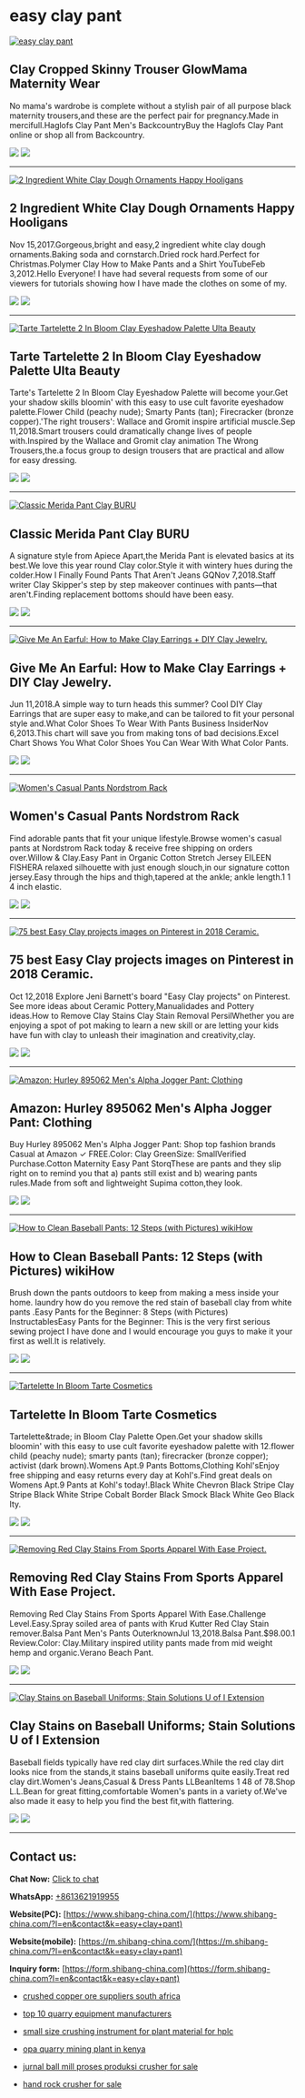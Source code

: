 # easy clay pant

<a href="https://swt.shibang-china.com/?l=en&img&k=easy+clay+pant" target="_blank">![easy clay pant](http://static.shibang-china.com/all-800x300/413.jpg)</a>

## Clay Cropped Skinny Trouser GlowMama Maternity Wear
No mama&#39;s wardrobe is complete without a stylish pair of all purpose black maternity trousers,and these are the perfect pair for pregnancy.Made in mercifull.Haglofs Clay Pant Men&#39;s BackcountryBuy the Haglofs Clay Pant online or shop all from Backcountry.


<a href="https://whatsapp.shibangsoft.com/WhatsApp.php" target="_blank" title="WhatsApp">![](http://static.shibang-china.com/icon/whatsapp.png)</a> <a href="https://swt.shibang-china.com/?l=en&icon&k=easy+clay+pant" target="_blank">![](http://static.shibang-china.com/icon/chat-en.png)</a>

---

<a href="https://swt.shibang-china.com/?l=en&img&k=easy+clay+pant" target="_blank">![2 Ingredient White Clay Dough Ornaments Happy Hooligans](http://static.shibang-china.com/all-800x300/17.jpg)</a>

## 2 Ingredient White Clay Dough Ornaments Happy Hooligans
Nov 15,2017.Gorgeous,bright and easy,2 ingredient white clay dough ornaments.Baking soda and cornstarch.Dried rock hard.Perfect for Christmas.Polymer Clay How to Make Pants and a Shirt YouTubeFeb 3,2012.Hello Everyone! I have had several requests from some of our viewers for tutorials showing how I have made the clothes on some of my.


<a href="https://whatsapp.shibangsoft.com/WhatsApp.php" target="_blank" title="WhatsApp">![](http://static.shibang-china.com/icon/whatsapp.png)</a> <a href="https://swt.shibang-china.com/?l=en&icon&k=easy+clay+pant" target="_blank">![](http://static.shibang-china.com/icon/chat-en.png)</a>

---

<a href="https://swt.shibang-china.com/?l=en&img&k=easy+clay+pant" target="_blank">![Tarte Tartelette 2 In Bloom Clay Eyeshadow Palette Ulta Beauty](http://static.shibang-china.com/all-800x300/234.jpg)</a>

## Tarte Tartelette 2 In Bloom Clay Eyeshadow Palette Ulta Beauty
Tarte&#39;s Tartelette 2 In Bloom Clay Eyeshadow Palette will become your.Get your shadow skills bloomin&#39; with this easy to use cult favorite eyeshadow palette.Flower Child (peachy nude); Smarty Pants (tan); Firecracker (bronze copper).&#39;The right trousers&#39;: Wallace and Gromit inspire artificial muscle.Sep 11,2018.Smart trousers could dramatically change lives of people with.Inspired by the Wallace and Gromit clay animation The Wrong Trousers,the.a focus group to design trousers that are practical and allow for easy dressing.


<a href="https://whatsapp.shibangsoft.com/WhatsApp.php" target="_blank" title="WhatsApp">![](http://static.shibang-china.com/icon/whatsapp.png)</a> <a href="https://swt.shibang-china.com/?l=en&icon&k=easy+clay+pant" target="_blank">![](http://static.shibang-china.com/icon/chat-en.png)</a>

---

<a href="https://swt.shibang-china.com/?l=en&img&k=easy+clay+pant" target="_blank">![Classic Merida Pant Clay BURU](http://static.shibang-china.com/all-800x300/825.jpg)</a>

## Classic Merida Pant Clay BURU
A signature style from Apiece Apart,the Merida Pant is elevated basics at its best.We love this year round Clay color.Style it with wintery hues during the colder.How I Finally Found Pants That Aren&#39;t Jeans GQNov 7,2018.Staff writer Clay Skipper&#39;s step by step makeover continues with pants—that aren&#39;t.Finding replacement bottoms should have been easy.


<a href="https://whatsapp.shibangsoft.com/WhatsApp.php" target="_blank" title="WhatsApp">![](http://static.shibang-china.com/icon/whatsapp.png)</a> <a href="https://swt.shibang-china.com/?l=en&icon&k=easy+clay+pant" target="_blank">![](http://static.shibang-china.com/icon/chat-en.png)</a>

---

<a href="https://swt.shibang-china.com/?l=en&img&k=easy+clay+pant" target="_blank">![Give Me An Earful: How to Make Clay Earrings + DIY Clay Jewelry.](http://static.shibang-china.com/all-800x300/61.jpg)</a>

## Give Me An Earful: How to Make Clay Earrings + DIY Clay Jewelry.
Jun 11,2018.A simple way to turn heads this summer? Cool DIY Clay Earrings that are super easy to make,and can be tailored to fit your personal style and.What Color Shoes To Wear With Pants Business InsiderNov 6,2013.This chart will save you from making tons of bad decisions.Excel Chart Shows You What Color Shoes You Can Wear With What Color Pants.


<a href="https://whatsapp.shibangsoft.com/WhatsApp.php" target="_blank" title="WhatsApp">![](http://static.shibang-china.com/icon/whatsapp.png)</a> <a href="https://swt.shibang-china.com/?l=en&icon&k=easy+clay+pant" target="_blank">![](http://static.shibang-china.com/icon/chat-en.png)</a>

---

<a href="https://swt.shibang-china.com/?l=en&img&k=easy+clay+pant" target="_blank">![Women&#39;s Casual Pants Nordstrom Rack](http://static.shibang-china.com/all-800x300/377.jpg)</a>

## Women&#39;s Casual Pants Nordstrom Rack
Find adorable pants that fit your unique lifestyle.Browse women&#39;s casual pants at Nordstrom Rack today &amp; receive free shipping on orders over.Willow &amp; Clay.Easy Pant in Organic Cotton Stretch Jersey EILEEN FISHERA relaxed silhouette with just enough slouch,in our signature cotton jersey.Easy through the hips and thigh,tapered at the ankle; ankle length.1 1 4 inch elastic.


<a href="https://whatsapp.shibangsoft.com/WhatsApp.php" target="_blank" title="WhatsApp">![](http://static.shibang-china.com/icon/whatsapp.png)</a> <a href="https://swt.shibang-china.com/?l=en&icon&k=easy+clay+pant" target="_blank">![](http://static.shibang-china.com/icon/chat-en.png)</a>

---

<a href="https://swt.shibang-china.com/?l=en&img&k=easy+clay+pant" target="_blank">![75 best Easy Clay projects images on Pinterest in 2018 Ceramic.](http://static.shibang-china.com/all-800x300/791.jpg)</a>

## 75 best Easy Clay projects images on Pinterest in 2018 Ceramic.
Oct 12,2018 Explore Jeni Barnett&#39;s board &quot;Easy Clay projects&quot; on Pinterest. See more ideas about Ceramic Pottery,Manualidades and Pottery ideas.How to Remove Clay Stains Clay Stain Removal PersilWhether you are enjoying a spot of pot making to learn a new skill or are letting your kids have fun with clay to unleash their imagination and creativity,clay.


<a href="https://whatsapp.shibangsoft.com/WhatsApp.php" target="_blank" title="WhatsApp">![](http://static.shibang-china.com/icon/whatsapp.png)</a> <a href="https://swt.shibang-china.com/?l=en&icon&k=easy+clay+pant" target="_blank">![](http://static.shibang-china.com/icon/chat-en.png)</a>

---

<a href="https://swt.shibang-china.com/?l=en&img&k=easy+clay+pant" target="_blank">![Amazon: Hurley 895062 Men&#39;s Alpha Jogger Pant: Clothing](http://static.shibang-china.com/all-800x300/804.jpg)</a>

## Amazon: Hurley 895062 Men&#39;s Alpha Jogger Pant: Clothing
Buy Hurley 895062 Men&#39;s Alpha Jogger Pant: Shop top fashion brands Casual at Amazon ✓ FREE.Color: Clay GreenSize: SmallVerified Purchase.Cotton Maternity Easy Pant StorqThese are pants and they slip right on to remind you that a) pants still exist and b) wearing pants rules.Made from soft and lightweight Supima cotton,they look.


<a href="https://whatsapp.shibangsoft.com/WhatsApp.php" target="_blank" title="WhatsApp">![](http://static.shibang-china.com/icon/whatsapp.png)</a> <a href="https://swt.shibang-china.com/?l=en&icon&k=easy+clay+pant" target="_blank">![](http://static.shibang-china.com/icon/chat-en.png)</a>

---

<a href="https://swt.shibang-china.com/?l=en&img&k=easy+clay+pant" target="_blank">![How to Clean Baseball Pants: 12 Steps (with Pictures) wikiHow](http://static.shibang-china.com/all-800x300/1477.jpg)</a>

## How to Clean Baseball Pants: 12 Steps (with Pictures) wikiHow
Brush down the pants outdoors to keep from making a mess inside your home. laundry how do you remove the red stain of baseball clay from white pants .Easy Pants for the Beginner: 8 Steps (with Pictures) InstructablesEasy Pants for the Beginner: This is the very first serious sewing project I have done and I would encourage you guys to make it your first as well.It is relatively.


<a href="https://whatsapp.shibangsoft.com/WhatsApp.php" target="_blank" title="WhatsApp">![](http://static.shibang-china.com/icon/whatsapp.png)</a> <a href="https://swt.shibang-china.com/?l=en&icon&k=easy+clay+pant" target="_blank">![](http://static.shibang-china.com/icon/chat-en.png)</a>

---

<a href="https://swt.shibang-china.com/?l=en&img&k=easy+clay+pant" target="_blank">![Tartelette In Bloom Tarte Cosmetics](http://static.shibang-china.com/all-800x300/1447.jpg)</a>

## Tartelette In Bloom Tarte Cosmetics
Tartelette&amp;trade; in Bloom Clay Palette Open.Get your shadow skills bloomin&#39; with this easy to use cult favorite eyeshadow palette with 12.flower child (peachy nude); smarty pants (tan); firecracker (bronze copper); activist (dark brown).Womens Apt.9 Pants Bottoms,Clothing Kohl&#39;sEnjoy free shipping and easy returns every day at Kohl&#39;s.Find great deals on Womens Apt.9 Pants at Kohl&#39;s today!.Black White Chevron Black Stripe Clay Stripe Black White Stripe Cobalt Border Black Smock Black White Geo Black Ity.


<a href="https://whatsapp.shibangsoft.com/WhatsApp.php" target="_blank" title="WhatsApp">![](http://static.shibang-china.com/icon/whatsapp.png)</a> <a href="https://swt.shibang-china.com/?l=en&icon&k=easy+clay+pant" target="_blank">![](http://static.shibang-china.com/icon/chat-en.png)</a>

---

<a href="https://swt.shibang-china.com/?l=en&img&k=easy+clay+pant" target="_blank">![Removing Red Clay Stains From Sports Apparel With Ease Project.](http://static.shibang-china.com/all-800x300/854.jpg)</a>

## Removing Red Clay Stains From Sports Apparel With Ease Project.
Removing Red Clay Stains From Sports Apparel With Ease.Challenge Level.Easy.Spray soiled area of pants with Krud Kutter Red Clay Stain remover.Balsa Pant Men&#39;s Pants OuterknownJul 13,2018.Balsa Pant.$98.00.1 Review.Color: Clay.Military inspired utility pants made from mid weight hemp and organic.Verano Beach Pant.


<a href="https://whatsapp.shibangsoft.com/WhatsApp.php" target="_blank" title="WhatsApp">![](http://static.shibang-china.com/icon/whatsapp.png)</a> <a href="https://swt.shibang-china.com/?l=en&icon&k=easy+clay+pant" target="_blank">![](http://static.shibang-china.com/icon/chat-en.png)</a>

---

<a href="https://swt.shibang-china.com/?l=en&img&k=easy+clay+pant" target="_blank">![Clay Stains on Baseball Uniforms; Stain Solutions U of I Extension](http://static.shibang-china.com/all-800x300/1153.jpg)</a>

## Clay Stains on Baseball Uniforms; Stain Solutions U of I Extension
Baseball fields typically have red clay dirt surfaces.While the red clay dirt looks nice from the stands,it stains baseball uniforms quite easily.Treat red clay dirt.Women&#39;s Jeans,Casual &amp; Dress Pants LLBeanItems 1 48 of 78.Shop L.L.Bean for great fitting,comfortable Women&#39;s pants in a variety of.We&#39;ve also made it easy to help you find the best fit,with flattering.


<a href="https://whatsapp.shibangsoft.com/WhatsApp.php" target="_blank" title="WhatsApp">![](http://static.shibang-china.com/icon/whatsapp.png)</a> <a href="https://swt.shibang-china.com/?l=en&icon&k=easy+clay+pant" target="_blank">![](http://static.shibang-china.com/icon/chat-en.png)</a>

---
## Contact us:

**Chat Now:** [Click to chat](https://swt.shibang-china.com?l=en&contact&k=easy+clay+pant)

**WhatsApp:**  [+8613621919955](https://whatsapp.shibangsoft.com/WhatsApp.php)

**Website(PC):** [https://www.shibang-china.com/](https://www.shibang-china.com/?l=en&contact&k=easy+clay+pant)

**Website(mobile):** [https://m.shibang-china.com/](https://m.shibang-china.com/?l=en&contact&k=easy+clay+pant)

**Inquiry form:** [https://form.shibang-china.com](https://form.shibang-china.com?l=en&contact&k=easy+clay+pant)

* [crushed copper ore suppliers south africa](../135/crushed%20copper%20ore%20suppliers%20south%20africa.md)

* [top 10 quarry equipment manufacturers](../127/top%2010%20quarry%20equipment%20manufacturers.md)

* [small size crushing instrument for plant material for hplc](../128/small%20size%20crushing%20instrument%20for%20plant%20material%20for%20hplc.md)

* [opa quarry mining plant in kenya](../133/opa%20quarry%20mining%20plant%20in%20kenya.md)

* [jurnal ball mill proses produksi crusher for sale](../135/jurnal%20ball%20mill%20proses%20produksi%20crusher%20for%20sale.md)

* [hand rock crusher for sale](../130/hand%20rock%20crusher%20for%20sale.md)